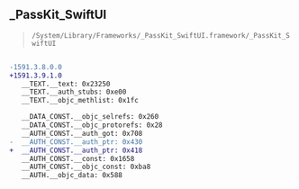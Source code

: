 ## _PassKit_SwiftUI

> `/System/Library/Frameworks/_PassKit_SwiftUI.framework/_PassKit_SwiftUI`

```diff

-1591.3.8.0.0
+1591.3.9.1.0
   __TEXT.__text: 0x23250
   __TEXT.__auth_stubs: 0xe00
   __TEXT.__objc_methlist: 0x1fc

   __DATA_CONST.__objc_selrefs: 0x260
   __DATA_CONST.__objc_protorefs: 0x28
   __AUTH_CONST.__auth_got: 0x708
-  __AUTH_CONST.__auth_ptr: 0x430
+  __AUTH_CONST.__auth_ptr: 0x418
   __AUTH_CONST.__const: 0x1658
   __AUTH_CONST.__objc_const: 0xba8
   __AUTH.__objc_data: 0x588

```

